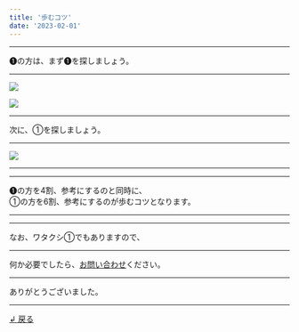 ```yaml
---
title: '歩むコツ'
date: '2023-02-01'
---
```

***
➊の方は、まず➊を探しましょう。
***
![](/images/11.jpg)

![](/images/11_.jpg)
***
次に、①を探しましょう。
***
![](/images/11__.jpg)
***
***
➊の方を4割、参考にするのと同時に、  
①の方を6割、参考にするのが歩むコツとなります。
***
***
なお、ワタクシ①でもありますので、
***
何か必要でしたら、[お問い合わせ](https://thebase.in/inquiry/01234567890)ください。
***
ありがとうございました。
***
[ ↲ 戻る ](/posts/0)
